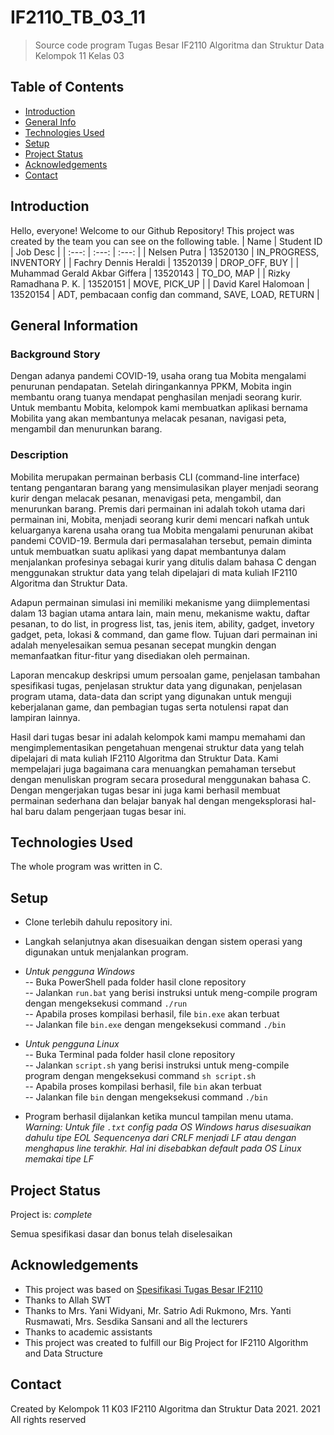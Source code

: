# IF2110_TB_03_11
> Source code program Tugas Besar IF2110 Algoritma dan Struktur Data Kelompok 11 Kelas 03 

## Table of Contents
* [Introduction](#introduction)
* [General Info](#general-information)
* [Technologies Used](#technologies-used)
* [Setup](#setup)
* [Project Status](#project-status)
* [Acknowledgements](#acknowledgements)
* [Contact](#contact)


## Introduction
Hello, everyone! Welcome to our Github Repository!
This project was created by the team you can see on the following table.
| Name | Student ID | Job Desc |
| :---: | :---: | :---: |
| Nelsen Putra | 13520130 | IN_PROGRESS, INVENTORY |
| Fachry Dennis Heraldi | 13520139 | DROP_OFF, BUY |
| Muhammad Gerald Akbar Giffera | 13520143 | TO_DO, MAP | 
| Rizky Ramadhana P. K. | 13520151 | MOVE, PICK_UP |
| David Karel Halomoan | 13520154 | ADT, pembacaan config dan command, SAVE, LOAD,  RETURN |


## General Information
### Background Story
Dengan adanya pandemi COVID-19, usaha orang tua Mobita mengalami penurunan pendapatan. Setelah diringankannya PPKM, Mobita ingin membantu orang tuanya mendapat penghasilan menjadi seorang kurir. Untuk membantu Mobita, kelompok kami membuatkan aplikasi bernama Mobilita yang akan membantunya melacak pesanan, navigasi peta, mengambil dan menurunkan barang. 
### Description
<p>Mobilita merupakan permainan berbasis CLI (command-line interface) tentang pengantaran barang yang mensimulasikan player menjadi seorang kurir dengan melacak pesanan, menavigasi peta, mengambil, dan menurunkan barang. Premis dari permainan ini adalah tokoh utama dari permainan ini, Mobita, menjadi seorang kurir demi mencari nafkah untuk keluarganya karena usaha orang tua Mobita mengalami penurunan akibat pandemi COVID-19. Bermula dari permasalahan tersebut, pemain diminta untuk membuatkan suatu aplikasi yang dapat membantunya dalam menjalankan profesinya sebagai kurir yang ditulis dalam bahasa C dengan menggunakan struktur data yang telah dipelajari di mata kuliah IF2110 Algoritma dan Struktur Data.<p>
<p>Adapun permainan simulasi ini memiliki mekanisme yang diimplementasi dalam 13 bagian utama antara lain, main menu, mekanisme waktu, daftar pesanan, to do list, in progress list, tas, jenis item, ability, gadget, invetory gadget, peta, lokasi & command, dan game flow. Tujuan dari permainan ini adalah menyelesaikan semua pesanan secepat mungkin dengan memanfaatkan fitur-fitur yang disediakan oleh permainan.<p>
<p>Laporan mencakup deskripsi umum persoalan game, penjelasan tambahan spesifikasi tugas, penjelasan struktur data yang digunakan, penjelasan program utama, data-data dan script yang digunakan untuk menguji keberjalanan game, dan pembagian tugas serta notulensi rapat dan lampiran lainnya.<p>
<p>Hasil dari tugas besar ini adalah kelompok kami mampu memahami dan mengimplementasikan pengetahuan mengenai struktur data yang telah dipelajari di mata kuliah IF2110 Algoritma dan Struktur Data. Kami mempelajari juga bagaimana cara menuangkan pemahaman tersebut dengan menuliskan program secara prosedural menggunakan bahasa C. Dengan mengerjakan tugas besar ini juga kami berhasil membuat permainan sederhana dan belajar banyak hal dengan mengeksplorasi hal-hal baru dalam pengerjaan tugas besar ini.<p>


## Technologies Used
The whole program was written in C.


## Setup
- Clone terlebih dahulu repository ini.
- Langkah selanjutnya akan disesuaikan dengan sistem operasi yang digunakan untuk menjalankan program. 
- _Untuk pengguna Windows_<br>
-- Buka PowerShell pada folder hasil clone repository <br>
-- Jalankan `run.bat` yang berisi instruksi untuk meng-compile program dengan mengeksekusi command `./run` <br>
-- Apabila proses kompilasi berhasil, file `bin.exe` akan terbuat <br>
-- Jalankan file `bin.exe` dengan mengeksekusi command `./bin` <br>

- _Untuk pengguna Linux_<br>
-- Buka Terminal pada folder hasil clone repository <br>
-- Jalankan `script.sh` yang berisi instruksi untuk meng-compile program dengan mengeksekusi command `sh script.sh` <br>
-- Apabila proses kompilasi berhasil, file `bin` akan terbuat <br>
-- Jalankan file `bin` dengan mengeksekusi command `./bin` <br>
- Program berhasil dijalankan ketika muncul tampilan menu utama.
<br>_Warning: Untuk file `.txt` config pada OS Windows harus disesuaikan dahulu tipe EOL Sequencenya dari CRLF menjadi LF atau dengan menghapus line terakhir. Hal ini disebabkan default pada OS Linux memakai tipe LF_

## Project Status
Project is:  _complete_
  
Semua spesifikasi dasar dan bonus telah diselesaikan


## Acknowledgements
- This project was based on [Spesifikasi Tugas Besar IF2110](https://olympia.id/pluginfile.php/422544/mod_resource/content/6/Spesifikasi%20Tugas%20Besar%20IF2110%20rev%201.pdf)
- Thanks to Allah SWT
- Thanks to Mrs. Yani Widyani, Mr. Satrio Adi Rukmono, Mrs. Yanti Rusmawati, Mrs. Sesdika Sansani and all the lecturers
- Thanks to academic assistants
- This project was created to fulfill our Big Project for IF2110 Algorithm and Data Structure


## Contact
Created by Kelompok 11 K03 IF2110 Algoritma dan Struktur Data 2021. 2021 All rights reserved
